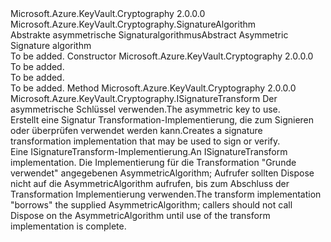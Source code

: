 <Type Name="AsymmetricSignatureAlgorithm" FullName="Microsoft.Azure.KeyVault.Cryptography.AsymmetricSignatureAlgorithm">
  <TypeSignature Language="C#" Value="public abstract class AsymmetricSignatureAlgorithm : Microsoft.Azure.KeyVault.Cryptography.SignatureAlgorithm" />
  <TypeSignature Language="ILAsm" Value=".class public auto ansi abstract beforefieldinit AsymmetricSignatureAlgorithm extends Microsoft.Azure.KeyVault.Cryptography.SignatureAlgorithm" />
  <TypeSignature Language="DocId" Value="T:Microsoft.Azure.KeyVault.Cryptography.AsymmetricSignatureAlgorithm" />
  <TypeSignature Language="VB.NET" Value="Public MustInherit Class AsymmetricSignatureAlgorithm&#xA;Inherits SignatureAlgorithm" />
  <TypeSignature Language="F#" Value="type AsymmetricSignatureAlgorithm = class&#xA;    inherit SignatureAlgorithm" />
  <AssemblyInfo>
    <AssemblyName>Microsoft.Azure.KeyVault.Cryptography</AssemblyName>
    <AssemblyVersion>2.0.0.0</AssemblyVersion>
  </AssemblyInfo>
  <Base>
    <BaseTypeName>Microsoft.Azure.KeyVault.Cryptography.SignatureAlgorithm</BaseTypeName>
  </Base>
  <Interfaces />
  <Docs>
    <summary>
            <span data-ttu-id="0e9e1-101">Abstrakte asymmetrische Signaturalgorithmus</span><span class="sxs-lookup"><span data-stu-id="0e9e1-101">Abstract Asymmetric Signature algorithm</span></span>
            </summary>
    <remarks>To be added.</remarks>
  </Docs>
  <Members>
    <Member MemberName=".ctor">
      <MemberSignature Language="C#" Value="protected AsymmetricSignatureAlgorithm (string name);" />
      <MemberSignature Language="ILAsm" Value=".method familyhidebysig specialname rtspecialname instance void .ctor(string name) cil managed" />
      <MemberSignature Language="DocId" Value="M:Microsoft.Azure.KeyVault.Cryptography.AsymmetricSignatureAlgorithm.#ctor(System.String)" />
      <MemberSignature Language="VB.NET" Value="Protected Sub New (name As String)" />
      <MemberSignature Language="F#" Value="new Microsoft.Azure.KeyVault.Cryptography.AsymmetricSignatureAlgorithm : string -&gt; Microsoft.Azure.KeyVault.Cryptography.AsymmetricSignatureAlgorithm" Usage="new Microsoft.Azure.KeyVault.Cryptography.AsymmetricSignatureAlgorithm name" />
      <MemberType>Constructor</MemberType>
      <AssemblyInfo>
        <AssemblyName>Microsoft.Azure.KeyVault.Cryptography</AssemblyName>
        <AssemblyVersion>2.0.0.0</AssemblyVersion>
      </AssemblyInfo>
      <Parameters>
        <Parameter Name="name" Type="System.String" />
      </Parameters>
      <Docs>
        <param name="name">To be added.</param>
        <summary>To be added.</summary>
        <remarks>To be added.</remarks>
      </Docs>
    </Member>
    <Member MemberName="CreateSignatureTransform">
      <MemberSignature Language="C#" Value="public abstract Microsoft.Azure.KeyVault.Cryptography.ISignatureTransform CreateSignatureTransform (System.Security.Cryptography.AsymmetricAlgorithm key);" />
      <MemberSignature Language="ILAsm" Value=".method public hidebysig newslot virtual instance class Microsoft.Azure.KeyVault.Cryptography.ISignatureTransform CreateSignatureTransform(class System.Security.Cryptography.AsymmetricAlgorithm key) cil managed" />
      <MemberSignature Language="DocId" Value="M:Microsoft.Azure.KeyVault.Cryptography.AsymmetricSignatureAlgorithm.CreateSignatureTransform(System.Security.Cryptography.AsymmetricAlgorithm)" />
      <MemberSignature Language="VB.NET" Value="Public MustOverride Function CreateSignatureTransform (key As AsymmetricAlgorithm) As ISignatureTransform" />
      <MemberSignature Language="F#" Value="abstract member CreateSignatureTransform : System.Security.Cryptography.AsymmetricAlgorithm -&gt; Microsoft.Azure.KeyVault.Cryptography.ISignatureTransform" Usage="asymmetricSignatureAlgorithm.CreateSignatureTransform key" />
      <MemberType>Method</MemberType>
      <AssemblyInfo>
        <AssemblyName>Microsoft.Azure.KeyVault.Cryptography</AssemblyName>
        <AssemblyVersion>2.0.0.0</AssemblyVersion>
      </AssemblyInfo>
      <ReturnValue>
        <ReturnType>Microsoft.Azure.KeyVault.Cryptography.ISignatureTransform</ReturnType>
      </ReturnValue>
      <Parameters>
        <Parameter Name="key" Type="System.Security.Cryptography.AsymmetricAlgorithm" />
      </Parameters>
      <Docs>
        <param name="key"><span data-ttu-id="0e9e1-102">Der asymmetrische Schlüssel verwenden.</span><span class="sxs-lookup"><span data-stu-id="0e9e1-102">The asymmetric key to use.</span></span></param>
        <summary>
            <span data-ttu-id="0e9e1-103">Erstellt eine Signatur Transformation-Implementierung, die zum Signieren oder überprüfen verwendet werden kann.</span><span class="sxs-lookup"><span data-stu-id="0e9e1-103">Creates a signature transformation implementation that may be used to sign or verify.</span></span>
            </summary>
        <returns><span data-ttu-id="0e9e1-104">Eine ISignatureTransform-Implementierung.</span><span class="sxs-lookup"><span data-stu-id="0e9e1-104">An ISignatureTransform implementation.</span></span></returns>
        <remarks><span data-ttu-id="0e9e1-105">Die Implementierung für die Transformation "Grunde verwendet" angegebenen AsymmetricAlgorithm; Aufrufer sollten Dispose nicht auf die AsymmetricAlgorithm aufrufen, bis zum Abschluss der Transformation Implementierung verwenden.</span><span class="sxs-lookup"><span data-stu-id="0e9e1-105">The transform implementation "borrows" the supplied AsymmetricAlgorithm; callers should not call Dispose on the AsymmetricAlgorithm until use of the transform implementation is complete.</span></span>
            </remarks>
      </Docs>
    </Member>
  </Members>
</Type>
